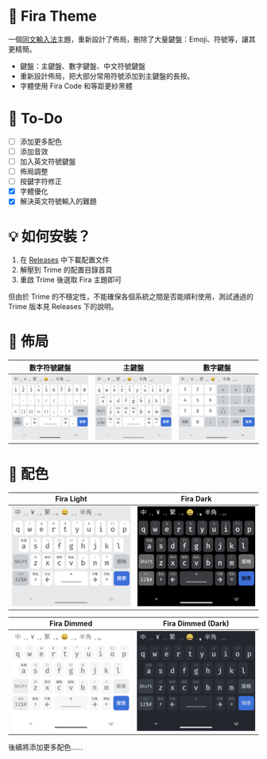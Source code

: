 # 🦊 Fira Theme
一個[同文輸入法](https://github.com/osfans/trime)主題，重新設計了佈局，刪除了大量鍵盤：Emoji、符號等，讓其更精簡。
- 鍵盤：主鍵盤、數字鍵盤、中文符號鍵盤
- 重新設計佈局，把大部分常用符號添加到主鍵盤的長按。
- 字體使用 Fira Code 和等距更紗黑體
  
# 📑 To-Do
- [ ] 添加更多配色
- [ ] 添加音效
- [ ] 加入英文符號鍵盤
- [ ] 佈局調整
- [ ] 按鍵字符修正
- [x] 字體優化
- [x] 解決英文符號輸入的難題
  
# 💡 如何安裝？
1. 在 [Releases](https://github.com/ChiesiMario/trime_fira_theme/releases) 中下載配置文件
2. 解壓到 Trime 的配置目錄首頁
3. 重啟 Trime 後選取 Fira 主題即可

但由於 Trime 的不穩定性，不能確保各個系統之間是否能順利使用，測試通過的 Trime 版本見 Releases 下的說明。

# 📱 佈局
| 數字符號鍵盤 | 主鍵盤 | 數字鍵盤 |
|:--:|:--:|:--:|
| ![fira_light_2](./screenshot/fira_light_2.png) | ![fira_light_1](./screenshot/fira_light_1.png) | ![fira_light_3](./screenshot/fira_light_3.png) |

# 🌈 配色
| Fira Light   |Fira Dark|
|:--:|:--:|
| ![fira_light](./screenshot/fira_light_1.png) | ![fira_dark](./screenshot/fira_dark_1.png) |

| Fira Dimmed   |Fira Dimmed (Dark)|
|:--:|:--:|
| ![fira_dimmed](./screenshot/fira_light_dimmed_1.png) | ![fira_dark_dimmed](./screenshot/fira_dark_dimmed_1.png) |

後續將添加更多配色……
